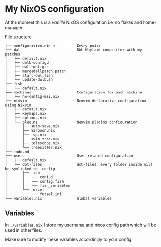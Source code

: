 # My NixOS configuration

At the moment this is a *vanilla* NixOS configuration i.e. no flakes and home-manager.

File structure:
```
├── configuration.nix <--------- Entry point
├── dwl                          DWL Wayland compositor with my patches
│   ├── default.nix
│   ├── dwlb-config.h
│   ├── dwl-config.h
│   ├── mergedallpatch.patch
│   ├── start-dwl.fish
│   └── update-dwlb.sh
├── fish
│   └── default.nix
├── machines                     Configuration for each machine
│   └── hw-config-msi.nix
├── nixvim                       Neovim declarative configuration using Nixvim 
│   ├── default.nix
│   ├── keymaps.nix
│   ├── options.nix
│   └── plugins                  Neovim plugins configuration
│       ├── auto-save.nix
│       ├── harpoon.nix
│       ├── lsp.nix
│       ├── nvim-tree.nix
│       ├── telescope.nix
│       └── treesitter.nix
├── todo.md
├── user                         User related configuration
│   ├── default.nix
│   └── dot-files                dot-files, every folder inside will be symlinked to .config
│       ├── fish
│       │   ├── conf.d
│       │   ├── config.fish
│       │   └── fish_variables
│       └── fuzzel
│           └── fuzzel.ini
└── variables.nix                Global variables
```

## Variables

In `./variables.nix` I store my username and nixos config path which will be used in other files.

Make sure to modify these variables accordingly to your config.
